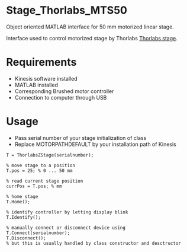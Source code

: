 # Stage_Thorlabs_MTS50
Object oriented MATLAB interface for 50 mm motorized linear stage.

Interface used to control motorized stage by Thorlabs [Thorlabs stage](https://www.thorlabs.com/newgrouppage9.cfm?objectgroup_id=3002).

# Requirements
*  Kinesis software installed
*  MATLAB installed
*  Corresponding Brushed motor controller
*  Connection to computer through USB

# Usage

*  Pass serial number of your stage initialization of class
*  Replace MOTORPATHDEFAULT by your installation path of Kinesis

```
T = ThorlabsZStage(serialnumber);

% move stage to a position
T.pos = 25; % 0 ... 50 mm

% read current stage position
currPos = T.pos; % mm

% home stage
T.Home();

% identify controller by letting display blink
T.Identify();

% manually connect or disconnect device using
T.Connect(serialnumber);
T.Disconnect();
% but this is usually handled by class constructor and desctructor
```



